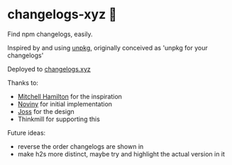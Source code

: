 # changelogs-xyz 🦋

Find npm changelogs, easily.

Inspired by and using [unpkg](https://unpkg.com/), originally conceived as 'unpkg for your changelogs'

Deployed to [changelogs.xyz](https://changelogs.xyz/)

Thanks to:

- [Mitchell Hamilton](https://github.com/mitchellhamilton/) for the inspiration
- [Noviny](https://github.com/noviny/) for initial implementation
- [Joss](https://github.com/jossmac/) for the design
- Thinkmill for supporting this

Future ideas:

- reverse the order changelogs are shown in
- make h2s more distinct, maybe try and highlight the actual version in it
